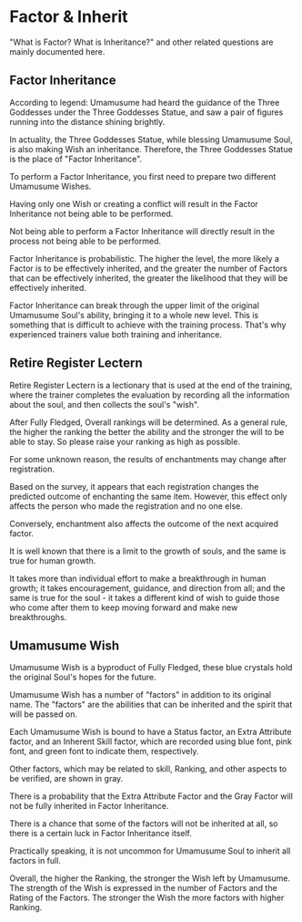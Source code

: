 # Factor & Inherit
"What is Factor? What is Inheritance?" and other related questions are mainly documented here.

## Factor Inheritance
According to legend: Umamusume had heard the guidance of the Three Goddesses under the Three Goddesses Statue, and saw a pair of figures running into the distance shining brightly. 

 In actuality, the Three Goddesses Statue, while blessing Umamusume Soul, is also making Wish an inheritance. Therefore, the Three Goddesses Statue is the place of "Factor Inheritance".

To perform a Factor Inheritance, you first need to prepare two different Umamusume Wishes. 

 Having only one Wish or creating a conflict will result in the Factor Inheritance not being able to be performed. 

 Not being able to perform a Factor Inheritance will directly result in the process not being able to be performed.

Factor Inheritance is probabilistic. The higher the level, the more likely a Factor is to be effectively inherited, and the greater the number of Factors that can be effectively inherited, the greater the likelihood that they will be effectively inherited. 

 Factor Inheritance can break through the upper limit of the original Umamusume Soul's ability, bringing it to a whole new level. This is something that is difficult to achieve with the training process. That's why experienced trainers value both training and inheritance.

## Retire Register Lectern
Retire Register Lectern is a lectionary that is used at the end of the training, where the trainer completes the evaluation by recording all the information about the soul, and then collects the soul's "wish".

After Fully Fledged, Overall rankings will be determined. As a general rule, the higher the ranking the better the ability and the stronger the will to be able to stay. So please raise your ranking as high as possible.

For some unknown reason, the results of enchantments may change after registration. 

 Based on the survey, it appears that each registration changes the predicted outcome of enchanting the same item. However, this effect only affects the person who made the registration and no one else. 

 Conversely, enchantment also affects the outcome of the next acquired factor.

It is well known that there is a limit to the growth of souls, and the same is true for human growth. 

 It takes more than individual effort to make a breakthrough in human growth; it takes encouragement, guidance, and direction from all; and the same is true for the soul - it takes a different kind of wish to guide those who come after them to keep moving forward and make new breakthroughs.

## Umamusume Wish
Umamusume Wish is a byproduct of Fully Fledged, these blue crystals hold the original Soul's hopes for the future. 

 Umamusume Wish has a number of "factors" in addition to its original name. The "factors" are the abilities that can be inherited and the spirit that will be passed on.

Each Umamusume Wish is bound to have a Status factor, an Extra Attribute factor, and an Inherent Skill factor, which are recorded using blue font, pink font, and green font to indicate them, respectively. 

 Other factors, which may be related to skill, Ranking, and other aspects to be verified, are shown in gray.

There is a probability that the Extra Attribute Factor and the Gray Factor will not be fully inherited in Factor Inheritance. 

 There is a chance that some of the factors will not be inherited at all, so there is a certain luck in Factor Inheritance itself. 

 Practically speaking, it is not uncommon for Umamusume Soul to inherit all factors in full.

Overall, the higher the Ranking, the stronger the Wish left by Umamusume. The strength of the Wish is expressed in the number of Factors and the Rating of the Factors. The stronger the Wish the more factors with higher Ranking.


